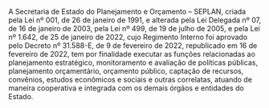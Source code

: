 A Secretaria de Estado do Planejamento e Orçamento – SEPLAN, criada pela Lei nº 001, de 26 de janeiro de 1991, e alterada pela Lei Delegada nº 07, de 16 de janeiro de 2003, pela Lei nº 499, de 19 de julho de 2005, e pela Lei nº 1.642, de 25 de janeiro de 2022, cujo Regimento Interno foi aprovado pelo Decreto nº 31.588-E, de 9 de fevereiro de 2022, republicado em 16 de fevereiro de 2022, tem por finalidade executar as funções relacionadas ao planejamento estratégico, monitoramento e avaliação de políticas públicas, planejamento orçamentário, orçamento público, captação de recursos, convênios, estudos econômicos e sociais e outras correlatas, atuando de maneira cooperativa e integrada com os demais órgãos e entidades do Estado.
